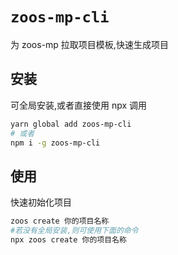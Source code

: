 # `zoos-mp-cli`

为 zoos-mp 拉取项目模板,快速生成项目

## 安装

可全局安装,或者直接使用 npx 调用

```bash
yarn global add zoos-mp-cli
# 或者
npm i -g zoos-mp-cli
```

## 使用

快速初始化项目

```bash
zoos create 你的项目名称
#若没有全局安装,则可使用下面的命令
npx zoos create 你的项目名称
```
